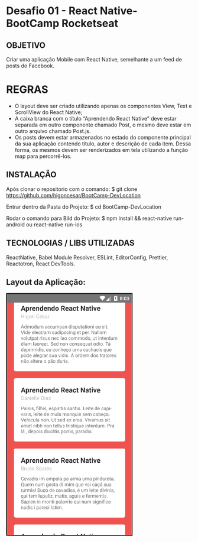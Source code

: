 # Desafio 01 - React Native- BootCamp Rocketseat

## OBJETIVO

Criar uma aplicação Mobile com React Native, semelhante a um feed de posts do Facebook.

# REGRAS

<ul>
  <li>
    O layout deve ser criado utilizando apenas os componentes View, Text e
    ScrollView do React Native;
  </li>
  <li>
    A caixa branca com o título “Aprendendo React Native” deve estar separada em outro
    componente chamado Post, o mesmo deve estar em outro arquivo chamado Post.js.</li>
  <li>
    Os posts devem estar armazenados no estado do componente principal da sua aplicação
    contendo título, autor e descrição de cada item. Dessa forma, os mesmos devem ser
    renderizados em tela utilizando a função map para percorrê-los.
  </li>
</ul>

## INSTALAÇÃO

Após clonar o repositorio com o comando:
\$ git clone https://github.com/higoncesar/BootCamp-DevLocation

Entrar dentro da Pasta do Projeto:
\$ cd BootCamp-DevLocation

Rodar o comando para Bild do Projeto:
\$ npm install && react-native run-android ou react-native run-ios

## TECNOLOGIAS / LIBS UTILIZADAS

ReactNative, Babel Module Resolver, ESLint, EditorConfig, Prettier, Reactotron, React DevTools.

## Layout da Aplicação:

![Feed](/assets/nativePost.png)
